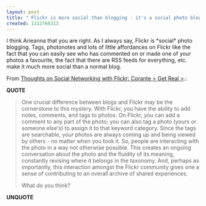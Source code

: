 ```yaml
---
layout: post
title: " Flickr is more social than blogging - it's a social photo blog"
created: 1112766313
---
```

<p>I think Arieanna that you are right. As I always say, Flickr is *social* photo blogging. Tags, photonotes and lots of little affordances on Flickr like the fact that you can easily see who has commented on or made one of your photos a favourite, the fact that there are RSS feeds for everything, etc. make it much more social than a normal blog.</p><p>From <a href="http://www.corante.com/getreal/archives/2005/04/05/thoughts_on_social_networking_with_flickr.php">Thoughts on Social Networking with Flickr: Corante > Get Real ></a>.:</p>
<p><b>QUOTE</b></p><blockquote><p>One crucial difference between blogs and Flickr may be the cornerstone to this mystery. With Flickr, you have the ability to add notes, comments, and tags to photos. On Flickr, you can add a comment to any part of the photo; you can also tag a photo (yours or someone else's) to assign it to that keyword category. Since the tags are searchable, your photos are always coming up and being viewed by others - no matter when you took it. So, people are interacting with the photo in a way not otherwise possible. This creates an ongoing conversation about the photo and the fluidity of its meaning, constantly revising where it belongs in the taxonomy. And, perhaps as importantly, this interaction amongst the Flickr community gives one a sense of contributing to an overall archive of shared experiences.
</p>
<p>What do you think?</p></blockquote><p><b>UNQUOTE</b></p>



